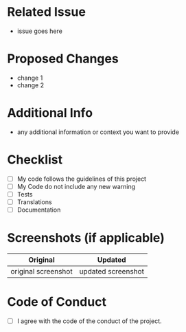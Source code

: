 # Related Issue
- issue goes here

# Proposed Changes
- change 1
- change 2

# Additional Info
- any additional information or context you want to provide

# Checklist
- [ ] My code follows the guidelines of this project
- [ ] My Code do not include any new warning
- [ ] Tests
- [ ] Translations
- [ ] Documentation

# Screenshots (if applicable)

 Original           | Updated
 :--------------------: |:--------------------:
 original screenshot | updated screenshot |
 
 # Code of Conduct
 - [ ] I agree with the code of the conduct of the project.
